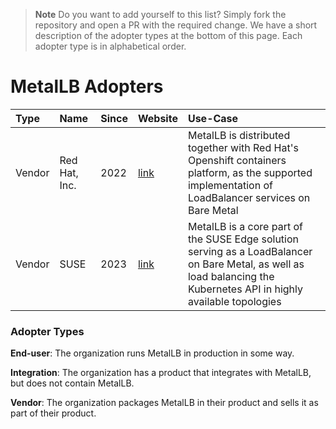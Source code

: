 
> **Note**
> Do you want to add yourself to this list? Simply fork the repository and open a PR with the required change.
> We have a short description of the adopter types at the bottom of this page. Each adopter type is in alphabetical order.

# MetalLB Adopters

| Type | Name | Since | Website | Use-Case |
|:-|:-|:-|:-|:-|
| Vendor | Red Hat, Inc. | 2022 | [link](https://www.redhat.com) | MetalLB is distributed together with Red Hat's Openshift containers platform, as the supported implementation of LoadBalancer services on Bare Metal|
| Vendor | SUSE | 2023 | [link](https://www.suse.com) | MetalLB is a core part of the SUSE Edge solution serving as a LoadBalancer on Bare Metal, as well as load balancing the Kubernetes API in highly available topologies |


### Adopter Types

**End-user**: The organization runs MetalLB in production in some way.

**Integration**: The organization has a product that integrates with MetalLB, but does not contain MetalLB.

**Vendor**: The organization packages MetalLB in their product and sells it as part of their product.
